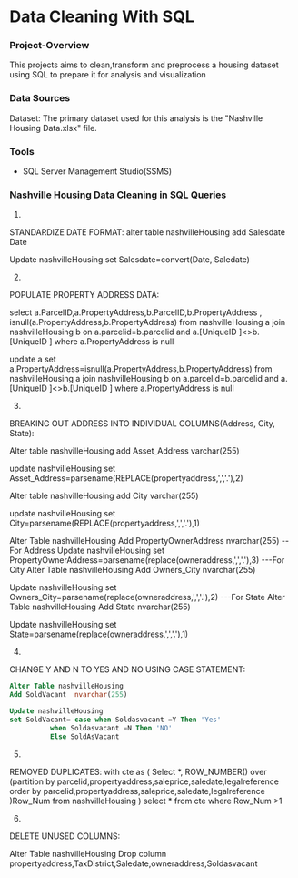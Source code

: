 # Data Cleaning With SQL
### Project-Overview
This projects aims to clean,transform and preprocess a housing dataset using SQL to prepare it for analysis and visualization
### Data Sources
Dataset: The primary dataset used for this analysis is the "Nashville Housing Data.xlsx" file.
### Tools
- SQL Server Management Studio(SSMS)

### Nashville Housing Data Cleaning in SQL Queries

1.
STANDARDIZE DATE FORMAT:
alter table nashvilleHousing
add Salesdate Date

Update nashvilleHousing
set Salesdate=convert(Date, Saledate)


2.
POPULATE PROPERTY ADDRESS DATA: 

select a.ParcelID,a.PropertyAddress,b.ParcelID,b.PropertyAddress ,
isnull(a.PropertyAddress,b.PropertyAddress)    from nashvilleHousing a
join nashvilleHousing b
on a.parcelid=b.parcelid and a.[UniqueID ]<>b.[UniqueID ]
where a.PropertyAddress is null

update a
set a.PropertyAddress=isnull(a.PropertyAddress,b.PropertyAddress)    from nashvilleHousing a
join nashvilleHousing b
on a.parcelid=b.parcelid and a.[UniqueID ]<>b.[UniqueID ]
where a.PropertyAddress is null

3.
BREAKING OUT ADDRESS INTO INDIVIDUAL COLUMNS(Address, City, State):

Alter table nashvilleHousing
add Asset_Address varchar(255)

update nashvilleHousing
set Asset_Address=parsename(REPLACE(propertyaddress,',','.'),2)


Alter table nashvilleHousing
add City varchar(255)

update nashvilleHousing
set City=parsename(REPLACE(propertyaddress,',','.'),1)

Alter Table nashvilleHousing
Add PropertyOwnerAddress  nvarchar(255)
--For Address
Update nashvilleHousing
set PropertyOwnerAddress=parsename(replace(owneraddress,',','.'),3)
---For City
Alter Table nashvilleHousing
Add Owners_City  nvarchar(255)

Update nashvilleHousing
set Owners_City=parsename(replace(owneraddress,',','.'),2)
---For State
Alter Table nashvilleHousing
Add State  nvarchar(255)

Update nashvilleHousing
set State=parsename(replace(owneraddress,',','.'),1)

4.
CHANGE Y AND N TO YES AND NO USING CASE STATEMENT:

```sql
Alter Table nashvilleHousing
Add SoldVacant  nvarchar(255)
```

```sql
Update nashvilleHousing
set SoldVacant= case when Soldasvacant =Y Then 'Yes'
		  when Soldasvacant =N Then 'NO'
		  Else SoldAsVacant
```

5.
REMOVED DUPLICATES:
with cte as
(
Select *, ROW_NUMBER() over (partition by parcelid,propertyaddress,saleprice,saledate,legalreference
order by parcelid,propertyaddress,saleprice,saledate,legalreference )Row_Num
from nashvilleHousing
)
select * from cte
where Row_Num >1



6.
DELETE UNUSED COLUMNS:

Alter Table nashvilleHousing
Drop column propertyaddress,TaxDistrict,Saledate,owneraddress,Soldasvacant





